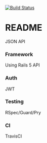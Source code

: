 [![Build Status](https://travis-ci.org/hetre85/wizard_api.svg?branch=master)](https://travis-ci.org/hetre85/wizard_api)

# README

JSON API

### Framework
Using Rails 5 API

### Auth
JWT

### Testing
RSpec/Guard/Pry

### CI
TravisCI
